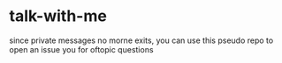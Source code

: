 # talk-with-me

since private messages no morne exits, you can use this pseudo repo to open an issue you for oftopic questions
